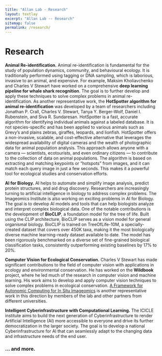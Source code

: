 ```yaml
---
title: "Allan Lab - Research"
layout: textlay
excerpt: "Allan Lab -- Research"
sitemap: false
permalink: /research/
---
```


# Research

**Animal Re-identification.** Animal re-identification is fundamental for the study of population dynamics, community, and behavioural ecology. It is traditionally performed using tagging or DNA sampling, which is laborious, invasive to an animal, and expensive. For example, Maksim Kholiavchenko and Charles V Stewart have worked on a comprehensive **deep learning pipeline for whale shark recognition**. The goal is to further develop and apply these techniques to solve complex problems in animal re-identification. As another representative work, the **HotSpotter algorithm for animal re-identification** was developed by a team of researchers including Jonathan P. Crall, Charles V. Stewart, Tanya Y. Berger-Wolf, Daniel I. Rubenstein, and Siva R. Sundaresan. HotSpotter is a fast, accurate algorithm for identifying individual animals against a labeled database. It is not species-specific and has been applied to various animals such as Grevy’s and plains zebras, giraffes, leopards, and lionfish. HotSpotter offers a non-invasive, scalable, and cost-effective alternative that leverages the widespread availability of digital cameras and the wealth of photographic data for animal population analysis. This approach allows anyone with a camera — scientists, ecotourists, and even ordinary citizens — to contribute to the collection of data on animal populations. The algorithm is based on extracting and matching keypoints or “hotspots” from images, and it can match each query image in just a few seconds. This makes it a powerful tool for ecological studies and conservation efforts.

**AI for Biology.** AI helps to automate and simplify image analysis, predict protein structures, and aid drug discovery. Researchers are increasingly turning to artificial intelligence in biology to address complex problems. The Imageomics Institute is also working on exciting problems in AI for Biology. The goal is to develop AI models and tools that can help biologists analyze and interpret complex biological data. One of the notable contributions is the development of **BioCLIP**, a foundation model for the tree of life. Built using the CLIP architecture, BioCLIP serves as a vision model for general organismal biology.
BioCLIP is trained on TreeOfLife-10M, a specially-created dataset that covers over 450K taxa, making it the most biologically diverse machine learning-ready dataset available to date. The model has been rigorously benchmarked on a diverse set of fine-grained biological classification tasks, consistently outperforming existing baselines by 17% to 20%.

**Computer Vision for Ecological Conservation.** Charles V Stewart has made significant contributions to the field of computer vision with applications in ecology and environmental conservation. He has worked on the **Wildbook** project, where he led much of the research in computer vision and machine learning. His work aims to develop and apply computer vision techniques to solve complex problems in ecological conservation. [A Framework for Autonomic Computing for In Situ Imageomics](https://ieeexplore.ieee.org/abstract/document/10336017) is another representative work in this direction by members of the lab and other partners from different universities.

**Intelligent Cyberinfrastructure with Computational Learning.** The ICICLE institute aims to build the next generation of Cyberinfrastructure to render Artificial Intelligence (AI) more accessible to everyone and drive its further democratization in the larger society. The goal is to develop a national Cyberinfrastructure for AI that can seamlessly adapt to the changing data and infrastructure needs of the end user. 


### ... and more.
